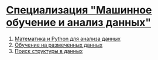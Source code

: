 # [Специализация "Машинное обучение и анализ данных"](https://www.coursera.org/specializations/machine-learning-data-analysis)
1. [Математика и Python для анализа данных](https://www.coursera.org/learn/mathematics-and-python/)
2. [Обучение на размеченных данных](https://www.coursera.org/learn/supervised-learning/)
3. [Поиск структуры в данных](https://www.coursera.org/learn/unsupervised-learning/)
